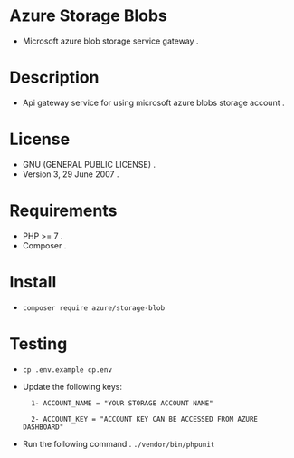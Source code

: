 # Azure Storage Blobs
- Microsoft azure blob storage service gateway .


# Description
- Api gateway service for using microsoft azure blobs storage account .

# License
- GNU (GENERAL PUBLIC LICENSE) .
- Version 3, 29 June 2007 .

# Requirements
- PHP >= 7 .
- Composer .
 
# Install
- `composer require azure/storage-blob`

# Testing
- `cp .env.example cp.env`  
- Update the following keys:

        1- ACCOUNT_NAME = "YOUR STORAGE ACCOUNT NAME"
        
        2- ACCOUNT_KEY = "ACCOUNT KEY CAN BE ACCESSED FROM AZURE DASHBOARD"
        
- Run the following command .
`./vendor/bin/phpunit`
        
